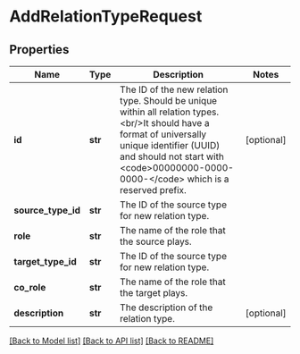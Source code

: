 # AddRelationTypeRequest

## Properties
Name | Type | Description | Notes
------------ | ------------- | ------------- | -------------
**id** | **str** | The ID of the new relation type. Should be unique within all relation types.&lt;br/&gt;It should have a format of universally unique identifier (UUID) and should not start with &lt;code&gt;00000000-0000-0000-&lt;/code&gt; which is a reserved prefix. | [optional] 
**source_type_id** | **str** | The ID of the source type for new relation type. | 
**role** | **str** | The name of the role that the source plays. | 
**target_type_id** | **str** | The ID of the source type for new relation type. | 
**co_role** | **str** | The name of the role that the target plays. | 
**description** | **str** | The description of the relation type. | [optional] 

[[Back to Model list]](../README.md#documentation-for-models) [[Back to API list]](../README.md#documentation-for-api-endpoints) [[Back to README]](../README.md)


